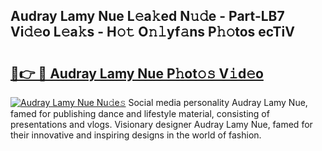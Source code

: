 ## Audray Lamy Nue L𝚎a𝚔ed N𝚞𝚍e - Part-LB7 Vi𝚍𝚎o L𝚎a𝚔s - H𝚘𝚝 O𝚗𝚕yf𝚊ns P𝚑𝚘tos ecTiV

# <h2><a href="http://kf7v3vr.oniu.top/?m=Audray+Lamy+Nue">🔗👉 🔴 Audray Lamy Nue P𝚑ot𝚘𝚜 V𝚒d𝚎o</a></h2>

[![Audray Lamy Nue Nu𝚍e𝚜](https://i.imgur.com/0qMVB7G.gif)](http://kf7v3vr.oniu.top/?m=Audray+Lamy+Nue)
Social media personality Audray Lamy Nue, famed for publishing dance and lifestyle material, consisting of presentations and vlogs. Visionary designer Audray Lamy Nue, famed for their innovative and inspiring designs in the world of fashion.  
